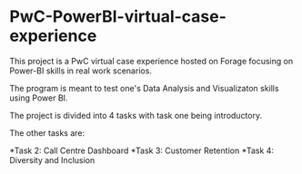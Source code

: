 # PwC-PowerBI-virtual-case-experience
This project is a PwC virtual case experience hosted on Forage focusing on Power-BI skills in real work scenarios.

The program is meant to test one's Data Analysis and Visualizaton skills using Power BI.

The project is divided into 4 tasks with task one being introductory.

The other tasks are:

*Task 2: Call Centre Dashboard
*Task 3: Customer Retention
*Task 4: Diversity and Inclusion

